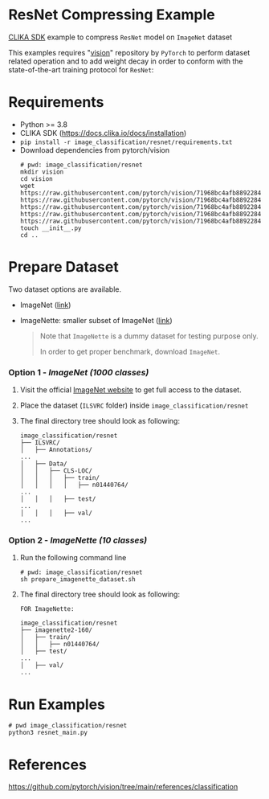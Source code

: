 # ResNet Compressing Example
<ins>CLIKA SDK</ins> example to compress `ResNet` model on `ImageNet` dataset

This examples requires "[vision](https://github.com/pytorch/vision)" repository by `PyTorch` to perform dataset related operation
and to add weight decay in order to conform with the state-of-the-art training protocol for `ResNet`:


# Requirements

- Python >= 3.8
- CLIKA SDK (https://docs.clika.io/docs/installation)
- `pip install -r image_classification/resnet/requirements.txt`
- Download dependencies from pytorch/vision
    ```commandline
    # pwd: image_classification/resnet
    mkdir vision
    cd vision
    wget https://raw.githubusercontent.com/pytorch/vision/71968bc4afb8892284844a7c4cbd772696f42a88/references/classification/presets.py https://raw.githubusercontent.com/pytorch/vision/71968bc4afb8892284844a7c4cbd772696f42a88/references/classification/train.py https://raw.githubusercontent.com/pytorch/vision/71968bc4afb8892284844a7c4cbd772696f42a88/references/classification/transforms.py https://raw.githubusercontent.com/pytorch/vision/71968bc4afb8892284844a7c4cbd772696f42a88/references/classification/utils.py https://raw.githubusercontent.com/pytorch/vision/71968bc4afb8892284844a7c4cbd772696f42a88/references/classification/sampler.py
    touch __init__.py
    cd ..
    ``` 

# Prepare Dataset

Two dataset options are available.

- ImageNet ([link](https://www.image-net.org/download.php))
- ImageNette: smaller subset of ImageNet ([link](https://github.com/fastai/imagenette))

    > Note that `ImageNette` is a dummy dataset for testing purpose only.
    > 
    > In order to get proper benchmark, download `ImageNet`.



### Option 1 - _ImageNet_ _(1000 classes)_

1. Visit the official [ImageNet website](https://www.image-net.org/download.php) to get full access to the dataset.
   
2. Place the dataset (`ILSVRC` folder) inside `image_classification/resnet`

3. The final directory tree should look as following:

    ```
    image_classification/resnet
    ├── ILSVRC/
    │   ├── Annotations/
    ...
    │   ├── Data/
    │   │   ├── CLS-LOC/
    │   │   │   ├── train/
    │   │   │   │   ├── n01440764/ 
    ...
    │   │   │   ├── test/
    ...
    │   │   │   ├── val/
    ...
    ```

### Option 2 - _ImageNette_ _(10 classes)_

1. Run the following command line
    ```
    # pwd: image_classification/resnet 
    sh prepare_imagenette_dataset.sh
    ```
2. The final directory tree should look as following:
    ```
    FOR ImageNette:
    
    image_classification/resnet
    ├── imagenette2-160/
    │   ├── train/
    │   │   ├── n01440764/ 
    │   ├── test/
    ...
    │   ├── val/
    ...
    ```

# Run Examples

```
# pwd image_classification/resnet
python3 resnet_main.py
```


# References
https://github.com/pytorch/vision/tree/main/references/classification
